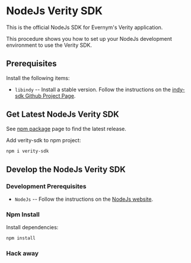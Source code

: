 # NodeJs Verity SDK

This is the official NodeJs SDK for Evernym's Verity application. 

This procedure shows you how to set up your NodeJs development environment to use the Verity SDK.

## Prerequisites
Install the following items:
* `libindy` -- Install a stable version. Follow the instructions on the 
[indy-sdk Github Project Page](https://github.com/hyperledger/indy-sdk#installing-the-sdk).

## Get Latest NodeJs Verity SDK
See [npm package](https://www.npmjs.com/package/verity-sdk) page to find the latest release. 

Add verity-sdk to npm project:
```sh
npm i verity-sdk
```

## Develop the NodeJs Verity SDK

### Development Prerequisites
* `NodeJs` -- Follow the instructions on the [NodeJs website](https://nodejs.org/en/).

### Npm Install
Install dependencies:
```sh
npm install
```

### Hack away